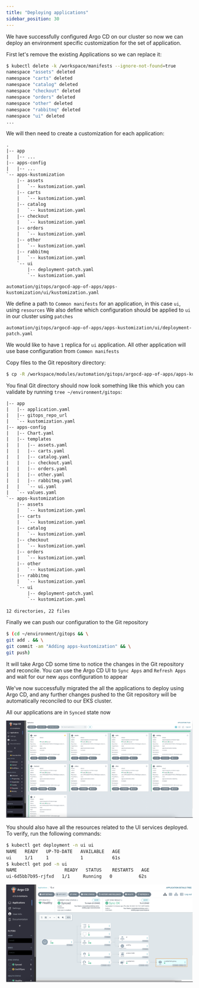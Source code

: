 ```yaml
---
title: "Deploying applications"
sidebar_position: 30
---
```


We have successfully configured Argo CD on our cluster so now we can deploy an environment specific customization for the set of application.

First let's remove the existing Applications so we can replace it:

```bash
$ kubectl delete -k /workspace/manifests --ignore-not-found=true
namespace "assets" deleted
namespace "carts" deleted
namespace "catalog" deleted
namespace "checkout" deleted
namespace "orders" deleted
namespace "other" deleted
namespace "rabbitmq" deleted
namespace "ui" deleted
...
```

We will then need to create a customization for each application:

```
.
|-- app
|   |-- ...
|-- apps-config
|   |-- ...
`-- apps-kustomization
    |-- assets
    |   `-- kustomization.yaml
    |-- carts
    |   `-- kustomization.yaml
    |-- catalog
    |   `-- kustomization.yaml
    |-- checkout
    |   `-- kustomization.yaml
    |-- orders
    |   `-- kustomization.yaml
    |-- other
    |   `-- kustomization.yaml
    |-- rabbitmq
    |   `-- kustomization.yaml
    `-- ui
        |-- deployment-patch.yaml
        `-- kustomization.yaml
```

```file
automation/gitops/argocd-app-of-apps/apps-kustomization/ui/kustomization.yaml
```

We define a path to `Common manifests` for an application, in this case `ui`, using `resources`
We also define which configuration should be applied to `ui` in our cluster using `patches`

```file
automation/gitops/argocd-app-of-apps/apps-kustomization/ui/deployment-patch.yaml
```

We would like to have `1` replica for `ui` application. All other application will use base configuration from `Common manifests`

Copy files to the Git repository directory:

```bash
$ cp -R /workspace/modules/automation/gitops/argocd-app-of-apps/apps-kustomization ~/environment/gitops/
```

You final Git directory should now look something like this which you can validate by running `tree ~/environment/gitops`:

```
|-- app
|   |-- application.yaml
|   |-- gitops_repo_url
|   `-- kustomization.yaml
|-- apps-config
|   |-- Chart.yaml
|   |-- templates
|   |   |-- assets.yaml
|   |   |-- carts.yaml
|   |   |-- catalog.yaml
|   |   |-- checkout.yaml
|   |   |-- orders.yaml
|   |   |-- other.yaml
|   |   |-- rabbitmq.yaml
|   |   `-- ui.yaml
|   `-- values.yaml
`-- apps-kustomization
    |-- assets
    |   `-- kustomization.yaml
    |-- carts
    |   `-- kustomization.yaml
    |-- catalog
    |   `-- kustomization.yaml
    |-- checkout
    |   `-- kustomization.yaml
    |-- orders
    |   `-- kustomization.yaml
    |-- other
    |   `-- kustomization.yaml
    |-- rabbitmq
    |   `-- kustomization.yaml
    `-- ui
        |-- deployment-patch.yaml
        `-- kustomization.yaml

12 directories, 22 files
```

Finally we can push our configuration to the Git repository

```bash
$ (cd ~/environment/gitops && \
git add . && \
git commit -am "Adding apps-kustomization" && \
git push)
```

It will take Argo CD some time to notice the changes in the Git repository and reconcile. You can use the Argo CD UI to `Sync Apps` and `Refresh Apps` and wait for our new `apps` configuration to appear

We've now successfully migrated the all the applications to deploy using Argo CD, and any further changes pushed to the Git repository will be automatically reconciled to our EKS cluster.

All our applications are in `Synced` state now

![argocd-ui-apps.png](assets/argocd-ui-apps-synced.png)

You should also have all the resources related to the UI services deployed. To verify, run the following commands:

```bash
$ kubectl get deployment -n ui ui
NAME   READY   UP-TO-DATE   AVAILABLE   AGE
ui     1/1     1            1           61s
$ kubectl get pod -n ui
NAME                  READY   STATUS    RESTARTS   AGE
ui-6d5bb7b95-rjfxd   1/1     Running   0          62s
```

![argocd-deploy-application](assets/argocd-deploy-application.png)

